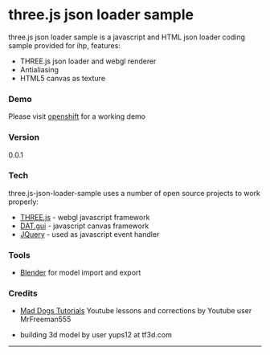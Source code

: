 # three.js json loader sample

three.js json loader sample is a javascript and HTML json loader coding sample provided for ihp, features:

- THREE.js json loader and webgl renderer
- Antialiasing
- HTML5 canvas as texture

### Demo
Please visit [openshift] for a working demo

### Version
0.0.1

### Tech

three.js-json-loader-sample uses a number of open source projects to work properly:

* [THREE.js] - webgl javascript framework
* [DAT.gui] - javascript canvas framework
* [JQuery] - used as javascript event handler

### Tools

* [Blender] for model import and export
 
### Credits

- [Mad Dogs Tutorials] Youtube lessons and corrections by Youtube user MrFreeman555

- building 3d model by user yups12 at tf3d.com
----



[//]: # (These are reference links used in the body of this note and get stripped out when the markdown processor does it's job. There is no need to format nicely because it shouldn't be seen. Thanks SO - http://stackoverflow.com/questions/4823468/store-comments-in-markdown-syntax)

   [THREE.js]:http://threejs.org/
   [DAT.gui]: https://code.google.com/p/dat-gui/
   [jQuery]: <http://jquery.com>
   [Mad Dogs Tutorials]: https://www.youtube.com/channel/UCVwgXgY_IVef4KqQh2liUxg/about
   [openshift]: http://php-otbaldenero.rhcloud.com/
   [Blender]:blender3d.org